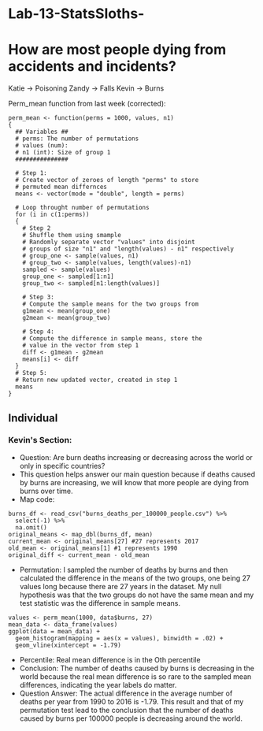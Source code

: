# Lab-13-StatsSloths-

# How are most people dying from accidents and incidents?

Katie -> Poisoning
Zandy -> Falls
Kevin -> Burns

Perm_mean function from last week (corrected):
```{r}
perm_mean <- function(perms = 1000, values, n1)
{
  ## Variables ##
  # perms: The number of permutations 
  # values (num): 
  # n1 (int): Size of group 1
  ###############
  
  # Step 1:
  # Create vector of zeroes of length "perms" to store
  # permuted mean differnces
  means <- vector(mode = "double", length = perms)
  
  # Loop throught number of permutations
  for (i in c(1:perms))
  {
    # Step 2
    # Shuffle them using smample
    # Randomly separate vector "values" into disjoint 
    # groups of size "n1" and "length(values) - n1" respectively
    # group_one <- sample(values, n1)
    # group_two <- sample(values, length(values)-n1)
    sampled <- sample(values)
    group_one <- sampled[1:n1]
    group_two <- sampled[n1:length(values)]
    
    # Step 3:
    # Compute the sample means for the two groups from
    g1mean <- mean(group_one)
    g2mean <- mean(group_two)
    
    # Step 4: 
    # Compute the difference in sample means, store the
    # value in the vector from step 1
    diff <- g1mean - g2mean
    means[i] <- diff
  }
  # Step 5:
  # Return new updated vector, created in step 1
  means
}
```

## Individual

### Kevin's Section:
* Question: Are burn deaths increasing or decreasing across the world or only in specific countries?
* This question helps answer our main question because if deaths caused by burns are increasing, we will know that more people are dying from burns over time.
* Map code:
```{r}
burns_df <- read_csv("burns_deaths_per_100000_people.csv") %>%
  select(-1) %>%
  na.omit()
original_means <- map_dbl(burns_df, mean)
current_mean <- original_means[27] #27 represents 2017
old_mean <- original_means[1] #1 represents 1990
original_diff <- current_mean - old_mean
```
* Permutation: I sampled the number of deaths by burns and then calculated the difference in the means of the two groups, one being 27 values long because there are 27 years in the dataset. My null hypothesis was that the two groups do not have the same mean and my test statistic was the difference in sample means.
```{r}
values <- perm_mean(1000, data$burns, 27)
mean_data <- data_frame(values)
ggplot(data = mean_data) +
  geom_histogram(mapping = aes(x = values), binwidth = .02) +
  geom_vline(xintercept = -1.79)
```
* Percentile: Real mean difference is in the Oth percentile
* Conclusion: The number of deaths caused by burns is decreasing in the world because the real mean difference is so rare to the sampled mean differences, indicating the year labels do matter.
* Question Answer: The actual difference in the average number of deaths per year from 1990 to 2016 is -1.79. This result and that of my permutation test lead to the conclusion that the number of deaths caused by burns per 100000 people is decreasing around the world.



